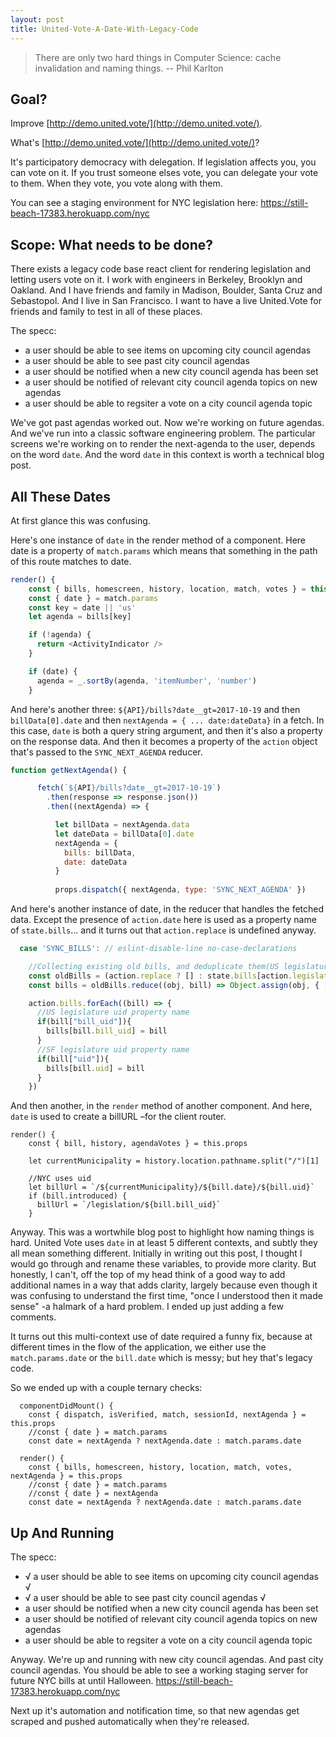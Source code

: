 ```yaml
---
layout: post
title: United-Vote-A-Date-With-Legacy-Code
---
```

> There are only two hard things in Computer Science: cache invalidation and naming things.
>-- Phil Karlton
## Goal?

Improve [http://demo.united.vote/](http://demo.united.vote/).

What's [http://demo.united.vote/](http://demo.united.vote/)?

It's participatory democracy with delegation. If legislation affects you, you can vote on it. If you trust someone elses vote, you can delegate your vote to them. When they vote, you vote along with them.

You can see a staging environment for NYC legislation here: https://still-beach-17383.herokuapp.com/nyc

## Scope: What needs to be done?

There exists a legacy code base react client for rendering legislation and letting users vote on it. I work with engineers in Berkeley, Brooklyn and Oakland. And I have friends and family in Madison, Boulder, Santa Cruz and Sebastopol. And I live in San Francisco. I want to have a live United.Vote for friends and family to test in all of these places.

The specc: 
- a user should be able to see items on upcoming city council agendas
- a user should be able to see past city council agendas
- a user should be notified when a new city council agenda has been set
- a user should be notified of relevant city council agenda topics on new agendas
- a user should be able to regsiter a vote on a city council agenda topic

We've got past agendas worked out. Now we're working on future agendas. And we've run into a classic software engineering problem. The particular screens we're working on to render the next-agenda to the user, depends on the word `date`. And the word `date` in this context is worth a technical blog post.

## All These Dates

At first glance this was confusing.

Here's one instance of `date` in the render method of a component. Here date is a property of `match.params` which means that something in the path of this route matches to date.

``` js
render() {
    const { bills, homescreen, history, location, match, votes } = this.props
    const { date } = match.params
    const key = date || 'us'
    let agenda = bills[key]

    if (!agenda) {
      return <ActivityIndicator />
    }

    if (date) {
      agenda = _.sortBy(agenda, 'itemNumber', 'number')
    }
```

And here's another three: `${API}/bills?date__gt=2017-10-19` and then `billData[0].date` and then `nextAgenda = { ... date:dateData}` in a fetch. In this case, `date` is both a query string argument, and then it's also a property on the response data. And then it becomes a property of the `action` object that's passed to the `SYNC_NEXT_AGENDA` reducer.

``` js
function getNextAgenda() {

      fetch(`${API}/bills?date__gt=2017-10-19`)
        .then(response => response.json())
        .then((nextAgenda) => {

          let billData = nextAgenda.data
          let dateData = billData[0].date
          nextAgenda = {
            bills: billData,
            date: dateData
          }
          
          props.dispatch({ nextAgenda, type: 'SYNC_NEXT_AGENDA' })
```

And here's another instance of date, in the reducer that handles the fetched data. Except the presence of `action.date` here is used as a property name of `state.bills`... and it turns out that `action.replace` is undefined anyway.

``` js
  case 'SYNC_BILLS': // eslint-disable-line no-case-declarations

    //Collecting existing old bills, and deduplicate them(US legislature API has dupes)
    const oldBills = (action.replace ? [] : state.bills[action.legislature || action.date] || [])
    const bills = oldBills.reduce((obj, bill) => Object.assign(obj, { [bill.bill_uid]: bill }), {})

    action.bills.forEach((bill) => {
      //US legislature uid property name
      if(bill["bill_uid"]){
        bills[bill.bill_uid] = bill
      }
      //SF legislature uid property name
      if(bill["uid"]){
        bills[bill.uid] = bill
      }
    })
```

And then another, in the `render` method of another component. And here, `date` is used to create a billURL –for the client router.

```
render() {
    const { bill, history, agendaVotes } = this.props

    let currentMunicipality = history.location.pathname.split("/")[1]

    //NYC uses uid
    let billUrl = `/${currentMunicipality}/${bill.date}/${bill.uid}`
    if (bill.introduced) {
      billUrl = `/legislation/${bill.bill_uid}`
    }
```

Anyway. This was a wortwhile blog post to highlight how naming things is hard. United Vote uses `date` in at least 5 different contexts, and subtly they all mean something different. Initially in writing out this post, I thought I would go through and rename these variables, to provide more clarity. But honestly, I can't, off the top of my head think of a good way to add additional names in a way that adds clarity, largely because even though it was confusing to understand the first time, "once I understood then it made sense" -a halmark of a hard problem. I ended up just adding a few comments.

It turns out this multi-context use of date required a funny fix, because at different times in the flow of the application, we either use the `match.params.date` or the `bill.date` which is messy; but hey that's legacy code.

So we ended up with a couple ternary checks:

```
  componentDidMount() {
    const { dispatch, isVerified, match, sessionId, nextAgenda } = this.props
    //const { date } = match.params
    const date = nextAgenda ? nextAgenda.date : match.params.date
```

```
  render() {
    const { bills, homescreen, history, location, match, votes, nextAgenda } = this.props
    //const { date } = match.params
    //const { date } = nextAgenda
    const date = nextAgenda ? nextAgenda.date : match.params.date
```

## Up And Running

The specc: 
- √ a user should be able to see items on upcoming city council agendas √
- √ a user should be able to see past city council agendas √
- a user should be notified when a new city council agenda has been set
- a user should be notified of relevant city council agenda topics on new agendas
- a user should be able to regsiter a vote on a city council agenda topic

Anyway. We're up and running with new city council agendas. And past city council agendas. You should be able to see a working staging server for future NYC bills at until Halloween. https://still-beach-17383.herokuapp.com/nyc

Next up it's automation and notification time, so that new agendas get scraped and pushed automatically when they're released.





